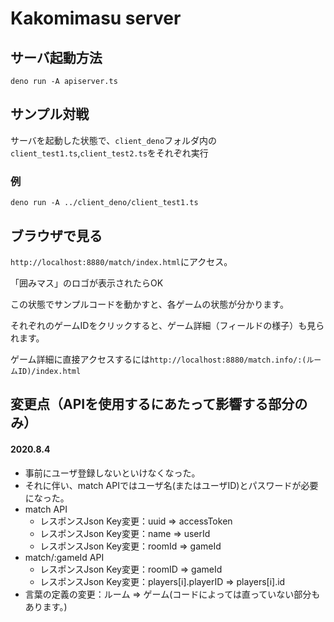 # Kakomimasu server

## サーバ起動方法
```
deno run -A apiserver.ts
```

## サンプル対戦
サーバを起動した状態で、`client_deno`フォルダ内の`client_test1.ts`,`client_test2.ts`をそれぞれ実行

### 例
```
deno run -A ../client_deno/client_test1.ts
```

## ブラウザで見る
`http://localhost:8880/match/index.html`にアクセス。

「囲みマス」のロゴが表示されたらOK

この状態でサンプルコードを動かすと、各ゲームの状態が分かります。

それぞれのゲームIDをクリックすると、ゲーム詳細（フィールドの様子）も見られます。

ゲーム詳細に直接アクセスするには`http://localhost:8880/match.info/:(ルームID)/index.html`


## 変更点（APIを使用するにあたって影響する部分のみ）
#### 2020.8.4
- 事前にユーザ登録しないといけなくなった。
- それに伴い、match APIではユーザ名(またはユーザID)とパスワードが必要になった。
- match API
    - レスポンスJson Key変更：uuid => accessToken
    - レスポンスJson Key変更：name => userId
    - レスポンスJson Key変更：roomId => gameId
- match/:gameId API
    - レスポンスJson Key変更：roomID => gameId
    - レスポンスJson Key変更：players[i].playerID => players[i].id
- 言葉の定義の変更：ルーム => ゲーム(コードによっては直っていない部分もあります。)
